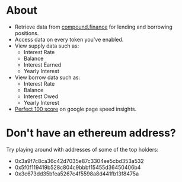 # About
- Retrieve data from [compound.finance](https://compound.finance/) for lending and borrowing positions.
- Access data on every token you've enabled.
- View supply data such as:
    - Interest Rate
    - Balance
    - Interest Earned
    - Yearly Interest
- View borrow data such as:
    - Interest Rate
    - Balance
    - Interest Owed
    - Yearly Interest
- [Perfect 100 score](https://developers.google.com/speed/pagespeed/insights/?url=https%3A%2F%2Fkadenzipfel.github.io%2Fcompound-data%2F&tab=desktop) on google page speed insights.

# Don't have an ethereum address?
Try playing around with addresses of some of the top holders:
- 0x3a9f7c8ca36c42d7035e87c3304ee5cbd353a532
- 0x5f0f119419b528c804c9bbbf15455d36450406b4
- 0x3c673dd35bfea5267c4f5598a8d441fb13f8475a
